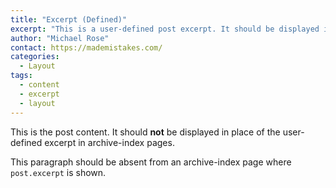```yaml
---
title: "Excerpt (Defined)"
excerpt: "This is a user-defined post excerpt. It should be displayed in place of the post content in archive-index pages."
author: "Michael Rose"
contact: https://mademistakes.com/
categories:
  - Layout
tags:
  - content
  - excerpt
  - layout
---
```


This is the post content. It should **not** be displayed in place of the user-defined excerpt in archive-index pages.

This paragraph should be absent from an archive-index page where `post.excerpt` is shown.
